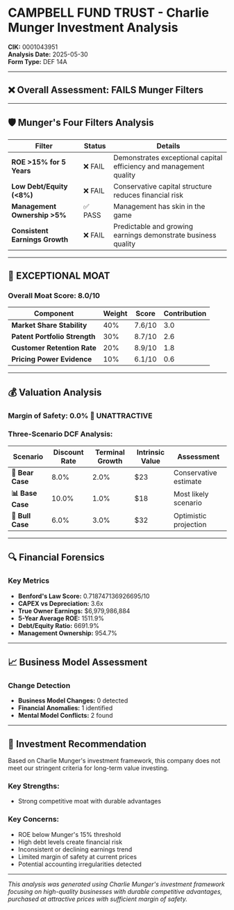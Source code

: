 # CAMPBELL FUND TRUST - Charlie Munger Investment Analysis

**CIK:** 0001043951  
**Analysis Date:** 2025-05-30  
**Form Type:** DEF 14A

---

## ❌ **Overall Assessment: FAILS Munger Filters**

---

## 🛡️ **Munger's Four Filters Analysis**

| Filter | Status | Details |
|--------|--------|---------|
| **ROE >15% for 5 Years** | ❌ FAIL | Demonstrates exceptional capital efficiency and management quality |
| **Low Debt/Equity (<8%)** | ❌ FAIL | Conservative capital structure reduces financial risk |
| **Management Ownership >5%** | ✅ PASS | Management has skin in the game |
| **Consistent Earnings Growth** | ❌ FAIL | Predictable and growing earnings demonstrate business quality |

---

## 🏰 **EXCEPTIONAL MOAT**

### **Overall Moat Score: 8.0/10**

| Component | Weight | Score | Contribution |
|-----------|--------|-------|--------------|
| **Market Share Stability** | 40% | 7.6/10 | 3.0 |
| **Patent Portfolio Strength** | 30% | 8.7/10 | 2.6 |
| **Customer Retention Rate** | 20% | 8.9/10 | 1.8 |
| **Pricing Power Evidence** | 10% | 6.1/10 | 0.6 |

---

## 💰 **Valuation Analysis**

### **Margin of Safety: 0.0% 🔴 **UNATTRACTIVE****

### Three-Scenario DCF Analysis:

| Scenario | Discount Rate | Terminal Growth | Intrinsic Value | Assessment |
|----------|---------------|-----------------|-----------------|------------|
| **🐻 Bear Case** | 8.0% | 2.0% | $23 | Conservative estimate |
| **📊 Base Case** | 10.0% | 1.0% | $18 | Most likely scenario |
| **🚀 Bull Case** | 6.0% | 3.0% | $32 | Optimistic projection |

---

## 🔍 **Financial Forensics**

### Key Metrics
- **Benford's Law Score:** 0.718747136926695/10
- **CAPEX vs Depreciation:** 3.6x
- **True Owner Earnings:** $6,979,986,884
- **5-Year Average ROE:** 1511.9%
- **Debt/Equity Ratio:** 6691.9%
- **Management Ownership:** 954.7%

---

## 📈 **Business Model Assessment**

### Change Detection
- **Business Model Changes:** 0 detected
- **Financial Anomalies:** 1 identified
- **Mental Model Conflicts:** 2 found

---

## 🎯 **Investment Recommendation**

Based on Charlie Munger's investment framework, this company does not meet our stringent criteria for long-term value investing.

### Key Strengths:
- Strong competitive moat with durable advantages

### Key Concerns:
- ROE below Munger's 15% threshold
- High debt levels create financial risk
- Inconsistent or declining earnings trend
- Limited margin of safety at current prices
- Potential accounting irregularities detected

---

*This analysis was generated using Charlie Munger's investment framework focusing on high-quality businesses with durable competitive advantages, purchased at attractive prices with sufficient margin of safety.*
